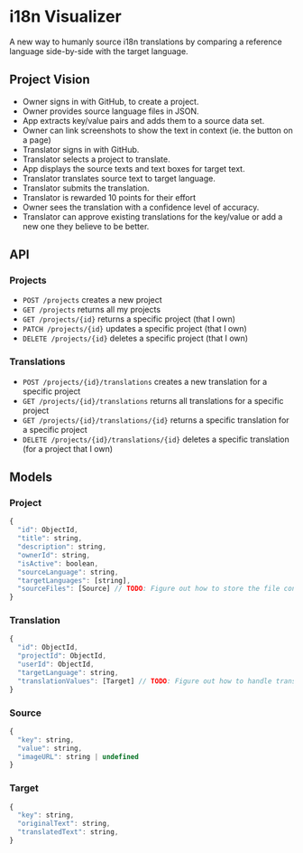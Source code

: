 # i18n Visualizer
A new way to humanly source i18n translations by comparing a reference language side-by-side with the target language.

## Project Vision
- Owner signs in with GitHub, to create a project.
- Owner provides source language files in JSON.
- App extracts key/value pairs and adds them to a source data set.
- Owner can link screenshots to show the text in context (ie. the button on a page)
- Translator signs in with GitHub.
- Translator selects a project to translate.
- App displays the source texts and text boxes for target text.
- Translator translates source text to target language.
- Translator submits the translation.
- Translator is rewarded 10 points for their effort
- Owner sees the translation with a confidence level of accuracy.
- Translator can approve existing translations for the key/value or add a new one they believe to be better.


## API

### Projects
- `POST /projects` creates a new project
- `GET /projects` returns all my projects
- `GET /projects/{id}` returns a specific project (that I own)
- `PATCH /projects/{id}` updates a specific project (that I own)
- `DELETE /projects/{id}` deletes a specific project (that I own)

### Translations
- `POST /projects/{id}/translations` creates a new translation for a specific project
- `GET /projects/{id}/translations` returns all translations for a specific project
- `GET /projects/{id}/translations/{id}` returns a specific translation for a specific project
- `DELETE /projects/{id}/translations/{id}` deletes a specific translation (for a project that I own)


## Models

### Project
```javascript
{
  "id": ObjectId,
  "title": string,
  "description": string,
  "ownerId": string,
  "isActive": boolean,
  "sourceLanguage": string,
  "targetLanguages": [string],
  "sourceFiles": [Source] // TODO: Figure out how to store the file content better
}
```

### Translation
```javascript
{
  "id": ObjectId,
  "projectId": ObjectId,
  "userId": ObjectId,
  "targetLanguage": string,
  "translationValues": [Target] // TODO: Figure out how to handle translation values
}
```

### Source
```javascript
{
  "key": string,
  "value": string,
  "imageURL": string | undefined
}
```

### Target
```javascript
{
  "key": string,
  "originalText": string,
  "translatedText": string,
}
```
